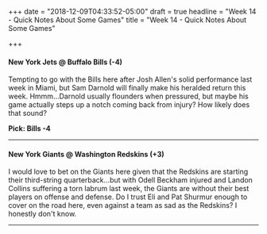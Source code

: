 +++
date = "2018-12-09T04:33:52-05:00"
draft = true
headline = "Week 14 - Quick Notes About Some Games"
title = "Week 14 - Quick Notes About Some Games"

+++
#### New York Jets @ Buffalo Bills (-4)

Tempting to go with the Bills here after Josh Allen's solid performance last week in Miami, but Sam Darnold will finally make his heralded return this week. Hmmm...Darnold usually flounders when pressured, but maybe his game actually steps up a notch coming back from injury? How likely does that sound?

**Pick: Bills -4**

***

#### New York Giants @ Washington Redskins (+3)

I would love to bet on the Giants here given that the Redskins are starting their third-string quarterback...but with Odell Beckham injured and Landon Collins suffering a torn labrum last week, the Giants are without their best players on offense and defense. Do I trust Eli and Pat Shurmur enough to cover on the road here, even against a team as sad as the Redskins? I honestly don't know.

***